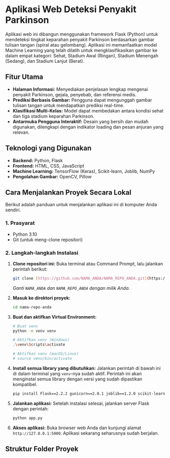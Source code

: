 # Aplikasi Web Deteksi Penyakit Parkinson

Aplikasi web ini dibangun menggunakan framework Flask (Python) untuk mendeteksi tingkat keparahan penyakit Parkinson berdasarkan gambar tulisan tangan (spiral atau gelombang). Aplikasi ini memanfaatkan model Machine Learning yang telah dilatih untuk mengklasifikasikan gambar ke dalam empat kategori: Sehat, Stadium Awal (Ringan), Stadium Menengah (Sedang), dan Stadium Lanjut (Berat).

## Fitur Utama
* **Halaman Informasi:** Menyediakan penjelasan lengkap mengenai penyakit Parkinson, gejala, penyebab, dan referensi medis.
* **Prediksi Berbasis Gambar:** Pengguna dapat mengunggah gambar tulisan tangan untuk mendapatkan prediksi real-time.
* **Klasifikasi Multi-Kelas:** Model dapat membedakan antara kondisi sehat dan tiga stadium keparahan Parkinson.
* **Antarmuka Pengguna Interaktif:** Desain yang bersih dan mudah digunakan, dilengkapi dengan indikator loading dan pesan anjuran yang relevan.

## Teknologi yang Digunakan
* **Backend:** Python, Flask
* **Frontend:** HTML, CSS, JavaScript
* **Machine Learning:** TensorFlow (Keras), Scikit-learn, Joblib, NumPy
* **Pengolahan Gambar:** OpenCV, Pillow

## Cara Menjalankan Proyek Secara Lokal

Berikut adalah panduan untuk menjalankan aplikasi ini di komputer Anda sendiri.

### 1. Prasyarat
* Python 3.10
* Git (untuk meng-clone repositori)

### 2. Langkah-langkah Instalasi

1.  **Clone repositori ini:**
    Buka terminal atau Command Prompt, lalu jalankan perintah berikut:
    ```bash
    git clone [https://github.com/NAMA_ANDA/NAMA_REPO_ANDA.git](https://github.com/NAMA_ANDA/NAMA_REPO_ANDA.git)
    ```
    *Ganti `NAMA_ANDA` dan `NAMA_REPO_ANDA` dengan milik Anda.*

2.  **Masuk ke direktori proyek:**
    ```bash
    cd nama-repo-anda
    ```

3.  **Buat dan aktifkan Virtual Environment:**
    ```bash
    # Buat venv
    python -m venv venv

    # Aktifkan venv (Windows)
    .\venv\Scripts\activate

    # Aktifkan venv (macOS/Linux)
    # source venv/bin/activate
    ```

4.  **Install semua library yang dibutuhkan:**
    Jalankan perintah di bawah ini di dalam terminal yang `venv`-nya sudah aktif. Perintah ini akan menginstal semua library dengan versi yang sudah dipastikan kompatibel.
    ```bash
    pip install Flask==2.2.2 gunicorn==2.0.1 joblib==1.2.0 scikit-learn==1.2.2 numpy==1.23.5 tensorflow==2.10.0 opencv-python==4.8.0.76 Pillow==9.5.0 Werkzeug==2.2.2 Jinja2==3.1.2 protobuf==3.19.6
    ```

5.  **Jalankan aplikasi:**
    Setelah instalasi selesai, jalankan server Flask dengan perintah:
    ```bash
    python app.py
    ```

6.  **Akses aplikasi:**
    Buka browser web Anda dan kunjungi alamat `http://127.0.0.1:5000`. Aplikasi sekarang seharusnya sudah berjalan.

## Struktur Folder Proyek
